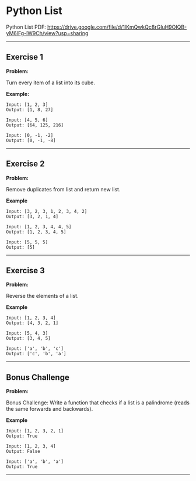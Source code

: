 # Python List

Python List PDF:
https://drive.google.com/file/d/1lKmQwkQc8rGIuH9OIQB-yM6lFg-lW9Ch/view?usp=sharing


---

## Exercise 1

**Problem:**

Turn every item of a list into its cube.

**Example:**

 	Input: [1, 2, 3]
	Output: [1, 8, 27]
	
	Input: [4, 5, 6]
	Output: [64, 125, 216]
	
	Input: [0, -1, -2]
	Output: [0, -1, -8]


---

## Exercise 2

**Problem:**

Remove duplicates from list and return new list.

**Example**
	
	Input: [3, 2, 3, 1, 2, 3, 4, 2]
	Output: [3, 2, 1, 4]
	
	Input: [1, 2, 3, 4, 4, 5]
	Output: [1, 2, 3, 4, 5]
	
	Input: [5, 5, 5]
	Output: [5]

---

## Exercise 3

**Problem:**

Reverse the elements of a list.

**Example**

	Input: [1, 2, 3, 4]
	Output: [4, 3, 2, 1]
	
	Input: [5, 4, 3]
	Output: [3, 4, 5]
	
	Input: ['a', 'b', 'c']
	Output: ['c', 'b', 'a']

---

## Bonus Challenge

**Problem:**

Bonus Challenge: Write a function that checks if a list is a palindrome (reads the same forwards and backwards).

**Example**

	Input: [1, 2, 3, 2, 1]
	Output: True
	
	Input: [1, 2, 3, 4]
	Output: False
	
	Input: ['a', 'b', 'a']
	Output: True

---
